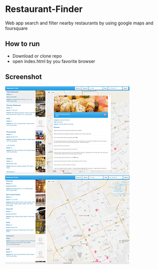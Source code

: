 # Restaurant-Finder

Web app search and filter nearby restaurants by using google maps and foursquare

## How to run

* Download or clone repo 
* open index.html by you favorite browser

## Screenshot

![Screen Shot](img/Screen.png)
![Screen Shot](img/Screen2.png)